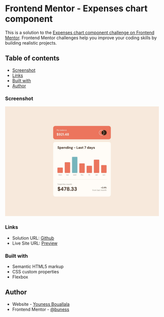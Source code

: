 # Frontend Mentor - Expenses chart component

This is a solution to the [Expenses chart component challenge on Frontend Mentor](https://www.frontendmentor.io/challenges/expenses-chart-component-e7yJBUdjwt).
Frontend Mentor challenges help you improve your coding skills by building realistic projects.

## Table of contents

-   [Screenshot](#screenshot)
-   [Links](#links)
-   [Built with](#built-with)
-   [Author](#author)

### Screenshot

![](./screenshot.jpg)

### Links

-   Solution URL: [Github](https://github.com/buness/expenses-chart-component)
-   Live Site URL: [Preview](https://younessbouallala.me/expenses-chart-component)

### Built with

-   Semantic HTML5 markup
-   CSS custom properties
-   Flexbox

## Author

-   Website - [Youness Bouallala](https://younessbouallala.me)
-   Frontend Mentor - [@buness](https://www.frontendmentor.io/profile/buness)
